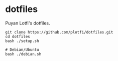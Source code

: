 # dotfiles
Puyan Lotfi's dotfiles.

```
git clone https://github.com/plotfi/dotfiles.git
cd dotfiles
bash ./setup.sh

# Debian/Ubuntu
bash ./debian.sh
```
